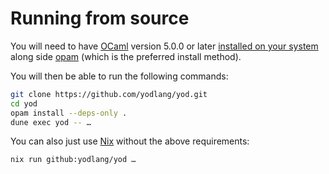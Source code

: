 <!--
SPDX-FileCopyrightText: 2025 Milesime <213074881+milesime@users.noreply.github.com>

SPDX-License-Identifier: CC-BY-SA-4.0
-->

# Running from source

You will need to have [OCaml](https://ocaml.org/) version 5.0.0 or later [installed on your system](https://ocaml.org/docs/installing-ocaml) along side [opam](https://opam.ocaml.org/) (which is the preferred install method).

You will then be able to run the following commands:

```sh
git clone https://github.com/yodlang/yod.git
cd yod
opam install --deps-only .
dune exec yod -- …
```

You can also just use [Nix](https://nixos.org/) without the above requirements:

```sh
nix run github:yodlang/yod …
```
